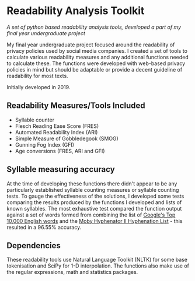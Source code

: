 # Readability Analysis Toolkit

_A set of python based readability analysis tools, developed a part of my final year undergraduate project_

My final year undergraduate project focused around the readability of privacy policies used by social media companies. I created a set of tools to calculate various readability measures and any additional functions needed to calculate these. The functions were developed with web-based privacy policies in mind but should be adaptable or provide a decent guideline of readability for most texts.

Initially developed in 2019.

## Readability Measures/Tools Included

- Syllable counter
- Flesch Reading Ease Score (FRES)
- Automated Readability Index (ARI)
- Simple Measure of Gobbledegook (SMOG)
- Gunning Fog Index (GFI)
- Age conversions (FRES, ARI and GFI)

## Syllable measuring accuracy

At the time of developing these functions there didn't appear to be any particularly established syllable counting measures or syllable counting tests. To gauge the effectiveness of the solutions, I developed some tests comparing the results produced by the functions I developed and lists of known syllables.
The most exhaustive test compared the function output against a set of words formed from combining the list of [Google's Top 10,000 English words](https://github.com/first20hours/google-10000-english/blob/master/google-10000-english.txt) and the [Moby Hyphenator II Hyphenation List](http://onlinebooks.library.upenn.edu/webbin/gutbook/lookup?num=3204) - this resulted in a 96.55% accuracy.

## Dependencies

These readability tools use Natural Language Toolkit (NLTK) for some base tokenisation and SciPy for 1-D interpolation.
The functions also make use of the regular expressions, math and statistics packages.
